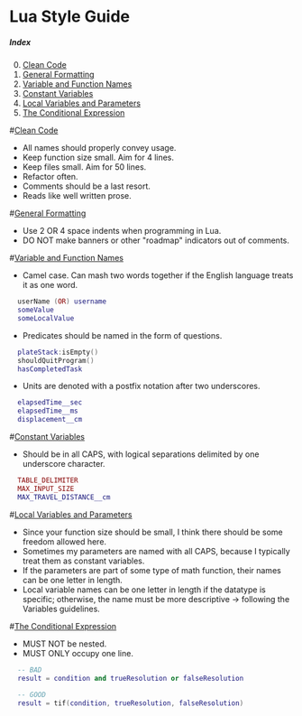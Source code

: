 # Lua Style Guide

##### Index
0. [Clean Code](#clean-code)
1. [General Formatting](#general-formatting)
2. [Variable and Function Names](#variable-and-function-names)
3. [Constant Variables](#constant-variables)
4. [Local Variables and Parameters](#local-variables-and-parameters)
5. [The Conditional Expression](#the-conditional-expression)

#[Clean Code](#index)
  - All names should properly convey usage.
  - Keep function size small. Aim for 4 lines.
  - Keep files small. Aim for 50 lines.
  - Refactor often.
  - Comments should be a last resort.
  - Reads like well written prose.

#[General Formatting](#index)
  - Use 2 OR 4 space indents when programming in Lua.
  - DO NOT make banners or other "roadmap" indicators out of comments.

#[Variable and Function Names](#index)
  - Camel case.  Can mash two words together if the English language treats it as one word.
```Lua
  userName (OR) username
  someValue
  someLocalValue
```
  - Predicates should be named in the form of questions. 
```Lua
  plateStack:isEmpty()
  shouldQuitProgram()
  hasCompletedTask
```
  - Units are denoted with a postfix notation after two underscores.
```Lua
  elapsedTime__sec
  elapsedTime__ms
  displacement__cm
```

#[Constant Variables](#index)
  - Should be in all CAPS, with logical separations delimited by one underscore character.
```Lua
  TABLE_DELIMITER
  MAX_INPUT_SIZE
  MAX_TRAVEL_DISTANCE__cm
```

#[Local Variables and Parameters](#index)
  - Since your function size should be small, I think there should be some freedom allowed here.
  - Sometimes my parameters are named with all CAPS, because I typically treat them as constant variables.
  - If the parameters are part of some type of math function, their names can be one letter in length.
  - Local variable names can be one letter in length if the datatype is specific; otherwise, the name must be more  descriptive -> following the Variables guidelines.

#[The Conditional Expression](#index)
  - MUST NOT be nested.
  - MUST ONLY occupy one line.
```Lua
  -- BAD
  result = condition and trueResolution or falseResolution
  
  -- GOOD
  result = tif(condition, trueResolution, falseResolution)
```
